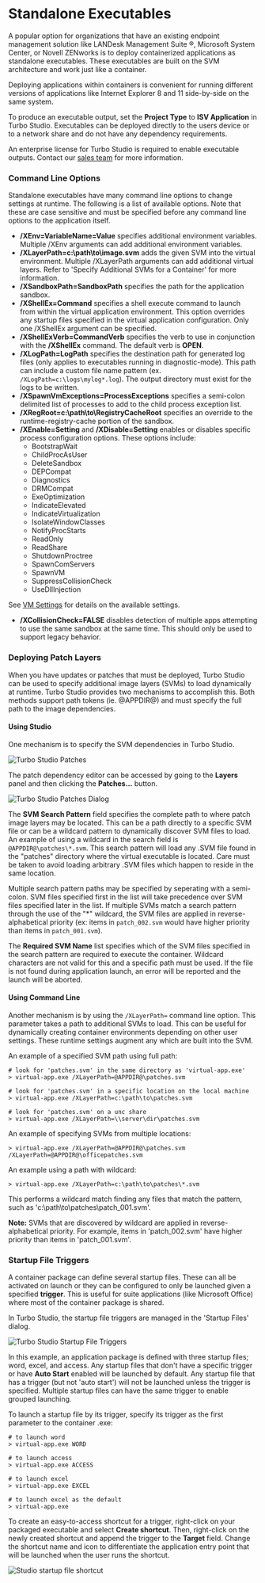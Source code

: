 # Standalone Executables

A popular option for organizations that have an existing endpoint management solution like LANDesk Management Suite &reg;, Microsoft System Center, or Novell ZENworks is to deploy containerized applications as standalone executables. These executables are built on the SVM architecture and work just like a container.

Deploying applications within containers is convenient for running different versions of applications like Internet Explorer 8 and 11 side-by-side on the same system.

To produce an executable output, set the **Project Type** to **ISV Application** in Turbo Studio. Executables can be deployed directly to the users device or to a network share and do not have any dependency requirements.

An enterprise license for Turbo Studio is required to enable executable outputs. Contact our [sales team](mailto:sales@turbo.net) for more information.

### Command Line Options

Standalone executables have many command line options to change settings at runtime. The following is a list of available options. Note that these are case sensitive and must be specified before any command line options to the application itself.

- **/XEnv=VariableName=Value** specifies additional environment variables. Multiple /XEnv arguments can add additional environment variables.
- **/XLayerPath=c:\path\to\image.svm** adds the given SVM into the virtual environment. Multiple /XLayerPath arguments can add additional virtual layers. Refer to 'Specify Additional SVMs for a Container' for more information.
- **/XSandboxPath=SandboxPath** specifies the path for the application sandbox.
- **/XShellEx=Command** specifies a shell execute command to launch from within the virtual application environment. This option overrides any startup files specified in the virtual application configuration. Only one /XShellEx argument can be specified.
- **/XShellExVerb=CommandVerb** specifies the verb to use in conjunction with the **/XShellEx** command. The default verb is **OPEN**.
- **/XLogPath=LogPath** specifies the destination path for generated log files (only applies to executables running in diagnostic-mode). This path can include a custom file name pattern (ex. `/XLogPath=c:\logs\mylog*.log`). The output directory must exist for the logs to be written.
- **/XSpawnVmExceptions=ProcessExceptions** specifies a semi-colon delimited list of processes to add to the child process exception list.
- **/XRegRoot=c:\path\to\RegistryCacheRoot** specifies an override to the runtime-registry-cache portion of the sandbox.
- **/XEnable=Setting** and **/XDisable=Setting** enables or disables specific process configuration options. These options include:
  - BootstrapWait
  - ChildProcAsUser
  - DeleteSandbox
  - DEPCompat
  - Diagnostics
  - DRMCompat
  - ExeOptimization
  - IndicateElevated
  - IndicateVirtualization
  - IsolateWindowClasses
  - NotifyProcStarts
  - ReadOnly
  - ReadShare
  - ShutdownProctree
  - SpawnComServers
  - SpawnVM
  - SuppressCollisionCheck
  - UseDllInjection

See [VM Settings](/client/turbo-vm/runtime-settings) for details on the available settings.

- **/XCollisionCheck=FALSE** disables detection of multiple apps attempting to use the same sandbox at the same time. This should only be used to support legacy behavior.

### Deploying Patch Layers

When you have updates or patches that must be deployed, Turbo Studio can be used to specify additional image layers (SVMs) to load dynamically at runtime. Turbo Studio provides two mechanisms to accomplish this. Both methods support path tokens (ie. @APPDIR@) and must specify the full path to the image dependencies.

#### Using Studio

One mechanism is to specify the SVM dependencies in Turbo Studio.

![Turbo Studio Patches](/images/patches.png)

The patch dependency editor can be accessed by going to the **Layers** panel and then clicking the **Patches...** button.

![Turbo Studio Patches Dialog](/images/patchesdlg.png)

The **SVM Search Pattern** field specifies the complete path to where patch image layers may be located. This can be a path directly to a specific SVM file or can be a wildcard pattern to dynamically discover SVM files to load. An example of using a wildcard in the search field is `@APPDIR@\patches\*.svm`. This search pattern will load any .SVM file found in the "patches" directory where the virtual executable is located. Care must be taken to avoid loading arbitrary .SVM files which happen to reside in the same location.

Multiple search pattern paths may be specified by seperating with a semi-colon. SVM files specified first in the list will take precedence over SVM files specified later in the list. If multiple SVMs match a search pattern through the use of the "\*" wildcard, the SVM files are applied in reverse-alphabetical priority (ex: items in `patch_002.svm` would have higher priority than items in `patch_001.svm`).

The **Required SVM Name** list specifies which of the SVM files specified in the search pattern are required to execute the container. Wildcard characters are not valid for this and a specific path must be used. If the file is not found during application launch, an error will be reported and the launch will be aborted.

#### Using Command Line

Another mechanism is by using the `/XLayerPath=` command line option. This parameter takes a path to additional SVMs to load. This can be useful for dynamically creating container environments depending on other user settings. These runtime settings augment any which are built into the SVM.

An example of a specified SVM path using full path:

```
# look for 'patches.svm' in the same directory as 'virtual-app.exe'
> virtual-app.exe /XLayerPath=@APPDIR@\patches.svm

# look for 'patches.svm' in a specific location on the local machine
> virtual-app.exe /XLayerPath=c:\path\to\patches.svm

# look for 'patches.svm' on a unc share
> virtual-app.exe /XLayerPath=\\server\dir\patches.svm
```

An example of specifying SVMs from multiple locations:

```
> virtual-app.exe /XLayerPath=@APPDIR@\patches.svm /XLayerPath=@APPDIR@\officepatches.svm
```

An example using a path with wildcard:

```
> virtual-app.exe /XLayerPath=c:\path\to\patches\*.svm
```

This performs a wildcard match finding any files that match the pattern, such as 'c:\path\to\patches\patch_001.svm'.

<b>Note:</b> SVMs that are discovered by wildcard are applied in reverse-alphabetical priority. For example, items in 'patch_002.svm' have higher priority than items in 'patch_001.svm'.

### Startup File Triggers

A container package can define several startup files. These can all be activated on launch or they can be configured to only be launched given a specified <b>trigger</b>. This is useful for suite applications (like Microsoft Office) where most of the container package is shared.

In Turbo Studio, the startup file triggers are managed in the 'Startup Files' dialog.

![Turbo Studio Startup File Triggers](/images/triggers.png)

In this example, an application package is defined with three startup files; word, excel, and access. Any startup files that don't have a specific trigger or have <b>Auto Start</b> enabled will be launched by default. Any startup file that has a trigger (but not 'auto start') will not be launched unless the trigger is specified. Multiple startup files can have the same trigger to enable grouped launching.

To launch a startup file by its trigger, specify its trigger as the first parameter to the container .exe:

```
# to launch word
> virtual-app.exe WORD

# to launch access
> virtual-app.exe ACCESS

# to launch excel
> virtual-app.exe EXCEL

# to launch excel as the default
> virtual-app.exe
```

To create an easy-to-access shortcut for a trigger, right-click on your packaged executable and select **Create shortcut**. Then, right-click on the newly created shortcut and append the trigger to the **Target** field. Change the shortcut name and icon to differentiate the application entry point that will be launched when the user runs the shortcut.

![Studio startup file shortcut](/images/triggers2.png)
